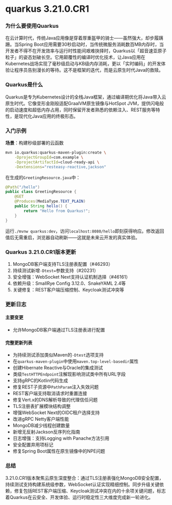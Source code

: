 # quarkus 3.21.0.CR1
### 为什么要使用Quarkus

在云计算时代，传统Java应用像是穿着厚重盔甲的骑士——虽然强大，却步履蹒跚。当Spring Boot应用需要30秒启动时，当传统微服务消耗数百MB内存时，当开发者不得不在开发效率与运行时性能间艰难抉择时，Quarkus以「超音速亚原子粒子」的姿态划破长空。它用颠覆性的编译时优化技术，让Java应用在Kubernetes战场实现了毫秒级启动与KB级内存消耗，更以「实时编码」的开发体验让程序员告别漫长的等待。这不是框架的迭代，而是云原生时代Java的救赎。

### Quarkus是什么

Quarkus是专为Kubernetes设计的全栈Java框架，通过编译期优化将Java带入云原生时代。它像变形金刚般适配GraalVM原生镜像与HotSpot JVM，提供闪电般的启动速度和超低内存占用，同时保留开发者熟悉的依赖注入、REST服务等特性，是现代化Java应用的终极形态。

### 入门示例

**场景**：构建秒级部署的云函数  
```bash
mvn io.quarkus:quarkus-maven-plugin:create \
    -DprojectGroupId=com.example \
    -DprojectArtifactId=cloud-ready-api \
    -Dextensions="resteasy-reactive,jackson"
```
在生成的`GreetingResource.java`中：
```java
@Path("/hello")
public class GreetingResource {
    @GET
    @Produces(MediaType.TEXT_PLAIN)
    public String hello() {
        return "Hello from Quarkus!";
    }
}
```
运行`./mvnw quarkus:dev`，访问`localhost:8080/hello`即刻获得响应。修改返回值后无需重启，浏览器自动刷新——这就是未来云开发的真实体验。

### Quarkus 3.21.0.CR1版本更新

1. MongoDB客户端支持TLS注册表配置（#46293）  
2. 持续测试新增`-Dtest=`参数支持（#20231）  
3. 安全增强：WebSocket Next支持认证机制选择（#46161）  
4. 依赖升级：SmallRye Config 3.12.0、SnakeYAML 2.4等  
5. 关键修复：REST客户端压缩控制、Keycloak测试冲突等

### 更新日志

#### 主要变更
- 允许MongoDB客户端通过TLS注册表进行配置

#### 完整更新列表
- 为持续测试添加类似Maven的`-Dtest`选项支持
- 在`quarkus-maven-plugin`中使用`maven.top-level-basedir`属性
- 创建Hibernate Reactive与Oracle的集成测试
- 类级`TestHTTPEndpoint`注解现影响测试类中所有URL字段
- 支持gRPC的Kotlin代码生成
- 修复REST子资源中`PathParam`注入失效问题
- REST客户端支持取消请求时重置连接
- 修复Vert.x的DNS解析导致的代理信任问题
- TLS注册表扩展模块结构调整
- 增强WebSocket Next的OIDC租户选择支持
- 改进gRPC Netty客户端性能
- MongoDB减少线程创建数量
- 新增无反射Jackson反序列化指南
- 日志增强：支持Logging with Panache方法引用
- 安全配置弃用项标记
- 修复Spring Boot属性在原生镜像中的NPE问题

### 总结

3.21.0.CR1版本聚焦云原生深度整合：通过TLS注册表强化MongoDB安全配置，持续测试支持构建系统级参数，WebSocket认证实现精细控制。同步升级关键依赖，修复包括REST客户端压缩、Keycloak测试冲突在内的十余项关键问题，标志着Quarkus在云安全、开发体验、运行时稳定性三大维度完成新一轮进化。